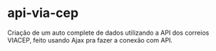 # api-via-cep
 Criação de um auto complete de dados utilizando a API dos correios VIACEP, feito usando Ajax pra fazer a conexão com API.
